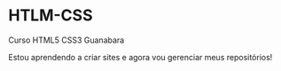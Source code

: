 # HTLM-CSS
 Curso HTML5 CSS3 Guanabara

Estou aprendendo a criar sites e agora vou gerenciar meus repositórios!